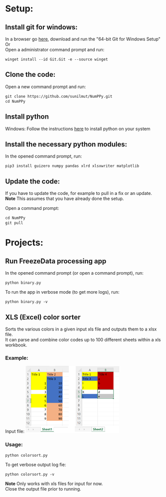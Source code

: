 # Setup:
## Install git for windows:
In a browser go [here](https://git-scm.com/download/win), download and
run the "64-bit Git for Windows Setup"<br/>
Or<br/>
Open a administrator command prompt and run:

```
winget install --id Git.Git -e --source winget
```

## Clone the code:
Open a new command prompt and run:

```
git clone https://github.com/sunilmut/NumPPy.git
cd NumPPy
```

## Install python
Windows:
Follow the instructions [here](https://docs.microsoft.com/en-us/windows/python/scripting) to install python
on your system

## Install the necessary python modules:
In the opened command prompt, run:

```
pip3 install guizero numpy pandas xlrd xlsxwriter matplotlib
```

## Update the code:
If you have to update the code, for example to pull in a fix or an update.<br/>
**Note**
This assumes that you have already done the setup.<br/>

Open a command prompt:
```
cd NumPPy
git pull
```

# Projects:
## Run FreezeData processing app
In the opened command prompt (or open a command prompt), run:
```
python binary.py
```

To run the app in verbose mode (to get more logs), run:
```
python binary.py -v
```

## XLS (Excel) color sorter
Sorts the various colors in a given input xls file and outputs
them to a xlsx file.<br/>
It can parse and combine color codes up to 100 different sheets
within a xls workbook.

### Example:
Input file:
<img
  src="./colorsort_input1.png"
  alt="Alt text"
  title="Sample input file"
  style="display: inline-block; margin: 0 auto; max-width: 300px">

### Usage:
```
python colorsort.py
```
To get verbose output log fie:
```
python colorsort.py -v
```

**Note**
Only works with xls files for input for now.<br/>
Close the output file prior to running.
